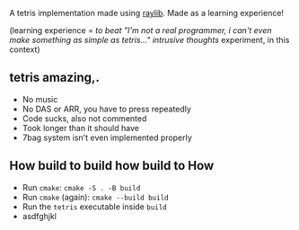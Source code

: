 A tetris implementation made using [raylib](https://www.raylib.com). Made as a learning experience!

(learning experience = *to beat "I'm not a real programmer, i can't even make something as simple as tetris..." intrusive thoughts* experiment, in this context)

## tetris amazing,.
- No music
- No DAS or ARR, you have to press repeatedly
- Code sucks, also not commented
- Took longer than it should have
- 7bag system isn't even implemented properly

## How build to build how build to How
- Run `cmake`: `cmake -S . -B build`
- Run `cmake` (again): `cmake --build build`
- Run the `tetris` executable inside `build`
- asdfghjkl
